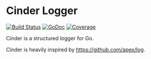 # Cinder Logger

[![Build Status](https://travis-ci.org/quinnjr/cinder.svg?branch=develop)](https://travis-ci.org/quinnjr/cinder) [![GoDoc](https://godoc.org/github.com/quinnjr/cinder?status.svg)](http://godoc.org/github.com/quinnjr/cinder) [![Coverage](https://img.shields.io/badge/coverage-31.9%25-orange.svg?style=flat)](https://gocover.io/github.com/quinnjr/cinder)

Cinder is a structured logger for Go.








Cinder is heavily inspired by https://github.com/apex/log.
